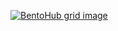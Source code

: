 [![BentoHub grid image](https://cloud.appwrite.io/v1/storage/buckets/667d390e003b1971a8be/files/6844c1a0000453044c13/preview?project=667d35ca0017fb21fc6c)](https://bentohub.netlify.app/)

